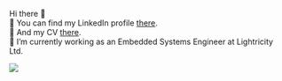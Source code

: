 Hi there 👋   
🔗 You can find my LinkedIn profile [there](https://www.linkedin.com/in/titouangaborit/).  
📜 And my CV [there](https://www.linkedin.com/in/titouangaborit/details/featured/).  
🔭 I’m currently working as an Embedded Systems Engineer at Lightricity Ltd.  
<!-- ### Hi there 👋

<!--
**tgaborit/tgaborit** is a ✨ _special_ ✨ repository because its `README.md` (this file) appears on your GitHub profile.

Here are some ideas to get you started:

- 🔭 I’m currently working on ...
- 🌱 I’m currently learning ...
- 👯 I’m looking to collaborate on ...
- 🤔 I’m looking for help with ...
- 💬 Ask me about ...
- 📫 How to reach me: ...
- 😄 Pronouns: ...
- ⚡ Fun fact: ...
-->

![](https://hit.yhype.me/github/profile?user_id=43585828)
